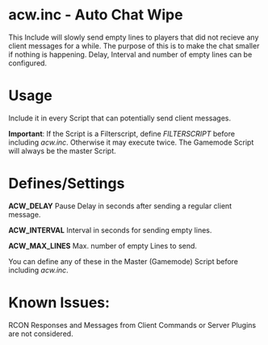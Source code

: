 # acw.inc - Auto Chat Wipe

This Include will slowly send empty lines to players that did not recieve any client messages for a while.
The purpose of this is to make the chat smaller if nothing is happening. Delay, Interval and number of empty lines can be configured.

# Usage

Include it in every Script that can potentially send client messages.

__Important__: If the Script is a Filterscript, define *FILTERSCRIPT* before including *acw.inc*. Otherwise it may execute twice.
The Gamemode Script will always be the master Script.

# Defines/Settings

__ACW_DELAY__ 
Pause Delay in seconds after sending a regular client message.

__ACW_INTERVAL__ 
Interval in seconds for sending empty lines.

__ACW_MAX_LINES__ 
Max. number of empty Lines to send.

You can define any of these in the Master (Gamemode) Script before including *acw.inc*.

# Known Issues:

RCON Responses and Messages from Client Commands or Server Plugins are not considered.
